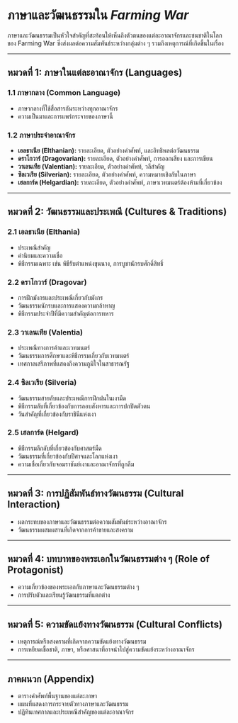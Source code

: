 # ภาษาและวัฒนธรรมใน *Farming War*

ภาษาและวัฒนธรรมเป็นหัวใจสำคัญที่สะท้อนให้เห็นถึงตัวตนของแต่ละอาณาจักรและชนชาติในโลกของ Farming War ซึ่งส่งผลต่อความสัมพันธ์ระหว่างกลุ่มต่าง ๆ รวมถึงเหตุการณ์ที่เกิดขึ้นในเรื่อง

---

## หมวดที่ 1: ภาษาในแต่ละอาณาจักร (Languages)

### 1.1 ภาษากลาง (Common Language)
- ภาษากลางที่ใช้สื่อสารกันระหว่างทุกอาณาจักร
- ความเป็นมาและการแพร่กระจายของภาษานี้

### 1.2 ภาษาประจำอาณาจักร
- **เอลธาเนีย (Elthanian):** รายละเอียด, ตัวอย่างคำศัพท์, และอิทธิพลต่อวัฒนธรรม
- **ดราโกวาร์ (Dragovarian):** รายละเอียด, ตัวอย่างคำศัพท์, การออกเสียง และการเขียน
- **วาเลนเทีย (Valentian):** รายละเอียด, ตัวอย่างคำศัพท์, วลีสำคัญ
- **ซิลเวเรีย (Silverian):** รายละเอียด, ตัวอย่างคำศัพท์, ความหมายเชิงลับในภาษา
- **เฮลการ์ด (Helgardian):** รายละเอียด, ตัวอย่างคำศัพท์, ภาษาเวทมนตร์ต้องห้ามที่เกี่ยวข้อง

---

## หมวดที่ 2: วัฒนธรรมและประเพณี (Cultures & Traditions)

### 2.1 เอลธาเนีย (Elthania)
- ประเพณีสำคัญ
- ค่านิยมและความเชื่อ
- พิธีกรรมเฉพาะ เช่น พิธีรับตำแหน่งขุนนาง, การบูชานักรบศักดิ์สิทธิ์

### 2.2 ดราโกวาร์ (Dragovar)
- การฝึกมังกรและประเพณีเกี่ยวกับมังกร
- วัฒนธรรมนักรบและการแสดงความกล้าหาญ
- พิธีกรรมประจำปีที่มีความสำคัญต่อการทหาร

### 2.3 วาเลนเทีย (Valentia)
- ประเพณีทางการค้าและเวทมนตร์
- วัฒนธรรมการศึกษาและพิธีกรรมเกี่ยวกับเวทมนตร์
- เทศกาลเสรีภาพที่แสดงถึงความภูมิใจในสาธารณรัฐ

### 2.4 ซิลเวเรีย (Silveria)
- วัฒนธรรมสายลับและประเพณีการฝึกฝนในเงามืด
- พิธีกรรมลับที่เกี่ยวข้องกับการลอบสังหารและการปกปิดตัวตน
- วันสำคัญที่เกี่ยวข้องกับราชินีแห่งเงา

### 2.5 เฮลการ์ด (Helgard)
- พิธีกรรมลึกลับที่เกี่ยวข้องกับศาสตร์มืด
- วัฒนธรรมที่เกี่ยวข้องกับปีศาจและโลกแห่งเงา
- ความเชื่อเกี่ยวกับจอมราชันย์เงาและอาณาจักรที่ถูกลืม

---

## หมวดที่ 3: การปฏิสัมพันธ์ทางวัฒนธรรม (Cultural Interaction)

- ผลกระทบของภาษาและวัฒนธรรมต่อความสัมพันธ์ระหว่างอาณาจักร
- วัฒนธรรมผสมผสานที่เกิดจากการค้าขายและสงคราม

---

## หมวดที่ 4: บทบาทของพระเอกในวัฒนธรรมต่าง ๆ (Role of Protagonist)

- ความเกี่ยวข้องของพระเอกกับภาษาและวัฒนธรรมต่าง ๆ
- การปรับตัวและเรียนรู้วัฒนธรรมที่แตกต่าง

---

## หมวดที่ 5: ความขัดแย้งทางวัฒนธรรม (Cultural Conflicts)

- เหตุการณ์หรือสงครามที่เกิดจากความขัดแย้งทางวัฒนธรรม
- การเหยียดเชื้อชาติ, ภาษา, หรือศาสนาที่อาจนำไปสู่ความขัดแย้งระหว่างอาณาจักร

---

## ภาคผนวก (Appendix)

- ตารางคำศัพท์พื้นฐานของแต่ละภาษา
- แผนที่แสดงการกระจายตัวทางภาษาและวัฒนธรรม
- ปฏิทินเทศกาลและประเพณีสำคัญของแต่ละอาณาจักร

